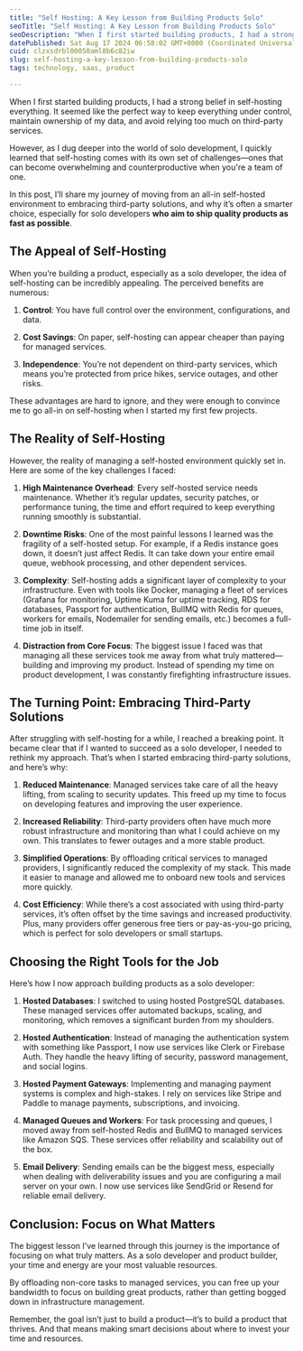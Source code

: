 ```yaml
---
title: "Self Hosting: A Key Lesson from Building Products Solo"
seoTitle: "Self Hosting: A Key Lesson from Building Products Solo"
seoDescription: "When I first started building products, I had a strong belief in self-hosting everything. It seemed like the perfect way to keep everything under control..."
datePublished: Sat Aug 17 2024 06:58:02 GMT+0000 (Coordinated Universal Time)
cuid: clzxsdrbl00050aml8b6c82iw
slug: self-hosting-a-key-lesson-from-building-products-solo
tags: technology, saas, product

---
```


When I first started building products, I had a strong belief in self-hosting everything. It seemed like the perfect way to keep everything under control, maintain ownership of my data, and avoid relying too much on third-party services.

However, as I dug deeper into the world of solo development, I quickly learned that self-hosting comes with its own set of challenges—ones that can become overwhelming and counterproductive when you're a team of one.

In this post, I’ll share my journey of moving from an all-in self-hosted environment to embracing third-party solutions, and why it’s often a smarter choice, especially for solo developers **who aim to ship quality products as fast as possible**.

## The Appeal of Self-Hosting

When you’re building a product, especially as a solo developer, the idea of self-hosting can be incredibly appealing. The perceived benefits are numerous:

1. **Control**: You have full control over the environment, configurations, and data.
    
2. **Cost Savings**: On paper, self-hosting can appear cheaper than paying for managed services.
    
3. **Independence**: You’re not dependent on third-party services, which means you’re protected from price hikes, service outages, and other risks.
    

These advantages are hard to ignore, and they were enough to convince me to go all-in on self-hosting when I started my first few projects.

## The Reality of Self-Hosting

However, the reality of managing a self-hosted environment quickly set in. Here are some of the key challenges I faced:

1. **High Maintenance Overhead**: Every self-hosted service needs maintenance. Whether it’s regular updates, security patches, or performance tuning, the time and effort required to keep everything running smoothly is substantial.
    
2. **Downtime Risks**: One of the most painful lessons I learned was the fragility of a self-hosted setup. For example, if a Redis instance goes down, it doesn’t just affect Redis. It can take down your entire email queue, webhook processing, and other dependent services.
    
3. **Complexity**: Self-hosting adds a significant layer of complexity to your infrastructure. Even with tools like Docker, managing a fleet of services (Grafana for monitoring, Uptime Kuma for uptime tracking, RDS for databases, Passport for authentication, BullMQ with Redis for queues, workers for emails, Nodemailer for sending emails, etc.) becomes a full-time job in itself.
    
4. **Distraction from Core Focus**: The biggest issue I faced was that managing all these services took me away from what truly mattered—building and improving my product. Instead of spending my time on product development, I was constantly firefighting infrastructure issues.
    

## The Turning Point: Embracing Third-Party Solutions

After struggling with self-hosting for a while, I reached a breaking point. It became clear that if I wanted to succeed as a solo developer, I needed to rethink my approach. That’s when I started embracing third-party solutions, and here’s why:

1. **Reduced Maintenance**: Managed services take care of all the heavy lifting, from scaling to security updates. This freed up my time to focus on developing features and improving the user experience.
    
2. **Increased Reliability**: Third-party providers often have much more robust infrastructure and monitoring than what I could achieve on my own. This translates to fewer outages and a more stable product.
    
3. **Simplified Operations**: By offloading critical services to managed providers, I significantly reduced the complexity of my stack. This made it easier to manage and allowed me to onboard new tools and services more quickly.
    
4. **Cost Efficiency**: While there’s a cost associated with using third-party services, it’s often offset by the time savings and increased productivity. Plus, many providers offer generous free tiers or pay-as-you-go pricing, which is perfect for solo developers or small startups.
    

## Choosing the Right Tools for the Job

Here’s how I now approach building products as a solo developer:

1. **Hosted Databases**: I switched to using hosted PostgreSQL databases. These managed services offer automated backups, scaling, and monitoring, which removes a significant burden from my shoulders.
    
2. **Hosted Authentication**: Instead of managing the authentication system with something like Passport, I now use services like Clerk or Firebase Auth. They handle the heavy lifting of security, password management, and social logins.
    
3. **Hosted Payment Gateways**: Implementing and managing payment systems is complex and high-stakes. I rely on services like Stripe and Paddle to manage payments, subscriptions, and invoicing.
    
4. **Managed Queues and Workers**: For task processing and queues, I moved away from self-hosted Redis and BullMQ to managed services like Amazon SQS. These services offer reliability and scalability out of the box.
    
5. **Email Delivery**: Sending emails can be the biggest mess, especially when dealing with deliverability issues and you are configuring a mail server on your own. I now use services like SendGrid or Resend for reliable email delivery.
    

## Conclusion: Focus on What Matters

The biggest lesson I’ve learned through this journey is the importance of focusing on what truly matters. As a solo developer and product builder, your time and energy are your most valuable resources.

By offloading non-core tasks to managed services, you can free up your bandwidth to focus on building great products, rather than getting bogged down in infrastructure management.

Remember, the goal isn’t just to build a product—it’s to build a product that thrives. And that means making smart decisions about where to invest your time and resources.